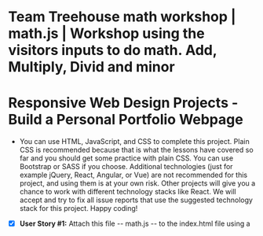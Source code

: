 # Team Treehouse math workshop | math.js | Workshop using the visitors inputs to do math. Add, Multiply, Divid and minor

# Responsive Web Design Projects - Build a Personal Portfolio Webpage

* You can use HTML, JavaScript, and CSS to complete this project. Plain CSS is recommended because that is what the lessons have covered so far and you should get some practice with plain CSS. You can use Bootstrap or SASS if you choose. Additional technologies (just for example jQuery, React, Angular, or Vue) are not recommended for this project, and using them is at your own risk. Other projects will give you a chance to work with different technology stacks like React. We will accept and try to fix all issue reports that use the suggested technology stack for this project. Happy coding!

- [x] **User Story #1:** Attach this file -- math.js -- to the index.html file using a <script> tag.

- [x] **User Story #2:** Add an alert to announce the program with a message like "Let's do some math!".

- [x] **User Story #3:** Create a variable and use the prompt() method to collect a number from a visitor.

- [x] **User Story #4:** Convert that value from a string to a floating point number.

- [x] **User Story #5:** Repeat steps 3 and 4 to create a second variable and collect a second number.

- [x] **User Story #6:** Create a new variable -- message -- which you'll use to build a complete message to print to the document
Start by creating a string that includes **<H1>** tags as well and the two input numbers. The string should look something like this:
"<h1>Math  with the numbers 3 and 4</h1>" where the two numbers are the values input from the user. Use string concatenation to create this and make sure you actually perform the math on the values by using the + symbol to add their values together

- [x] **User Story #7:** Add another string to the message variable. The string should look something like this after concatenation: "3 + 4 = 7"

- [x] **User Story #8:** Continue to add to the message variable to include strings demonstrating multiplication, division and subtraction. For example: "3 * 4 = 12" "3 / 4 = 0.75" "3 - 4 = -1"

- [x] **User Story #9:** Use the document.write() method to print the message variable 
//     to the web page. Open the finished.png file in this workspace
//     to see what the completed output should look like
document.write(message);

- [x] **User Story #10:** The height of the welcome section should be equal to the height of the viewport.

- [x] **User Story #11:** The navbar should always be at the top of the viewport.

* Once you're done, submit the URL to your working project with all its tests passing.

